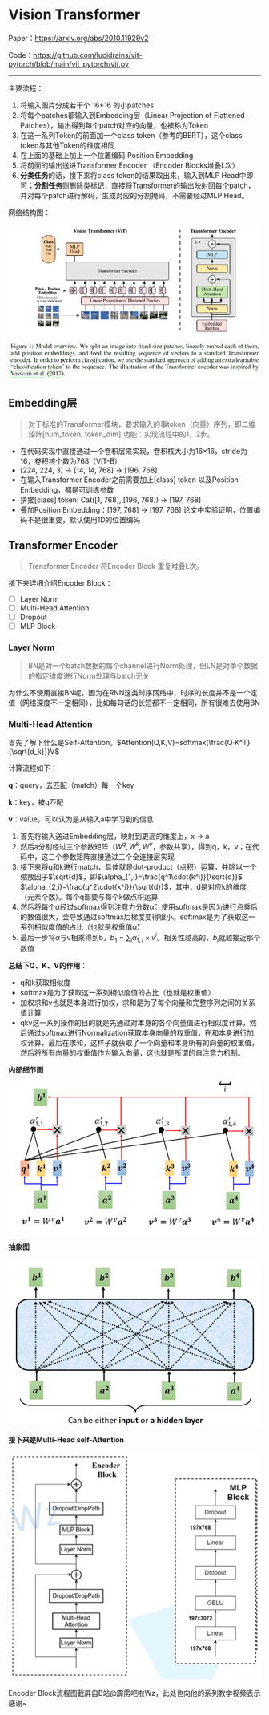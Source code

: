 # Vision Transformer

Paper：https://arxiv.org/abs/2010.11929v2

Code：https://github.com/lucidrains/vit-pytorch/blob/main/vit_pytorch/vit.py

___
 
 主要流程：

 1. 将输入图片分成若干个 16*16 的小patches
 2. 将每个patches都输入到Embedding层（Linear Projection of Flattened Patches），输出得到每个patch对应的向量，也被称为Token
 3. 在这一系列Token的前面加一个class token（参考的BERT），这个class token与其他Token的维度相同
 4. 在上面的基础上加上一个位置编码 Position Embedding
 5. 将前面的输出送进Transformer Encoder （Encoder Blocks堆叠L次）
 6. **分类任务**的话，接下来将class token的结果取出来，输入到MLP Head中即可；**分割任务**则删除类标记，直接将Transformer的输出映射回每个patch，并对每个patch进行解码，生成对应的分割掩码，不需要经过MLP Head。

 网络结构图：

 ![ViT](<../../Images/ViT overview.png>)


 ## Embedding层

> 对于标准的Transformer模块，要求输入的事token（向量）序列，即二维矩阵[num_token, token_dim]
功能：实现流程中的1，2步。
- 在代码实现中直接通过一个卷积层来实现，卷积核大小为16×16，stride为16，卷积核个数为768（ViT-B）
- [224, 224, 3] -> [14, 14, 768] -> [196, 768]
- 在输入Transformer Encoder之前需要加上[class] token 以及Position Embedding，都是可训练参数
- 拼接[class] token: Cat([1, 768], [196, 768]) -> [197, 768]
- 叠加Position Embedding：[197, 768] -> [197, 768] 论文中实验证明，位置编码不是很重要，默认使用1D的位置编码

## Transformer Encoder

> Transformer Encoder 将Encoder Block 重复堆叠L次。

接下来详细介绍Encoder Block：

- [ ] Layer Norm
- [ ] Multi-Head Attention
- [ ] Dropout
- [ ] MLP Block

### Layer Norm


> BN是对一个batch数据的每个channel进行Norm处理，但LN是对单个数据的指定维度进行Norm处理与batch无关

为什么不使用直接BN呢，因为在RNN这类时序网络中，时序的长度并不是一个定值（网络深度不一定相同），比如每句话的长短都不一定相同，所有很难去使用BN

### Multi-Head Attention

首先了解下什么是Self-Attention。$Attention(Q,K,V)=softmax(\frac{Q·K^T}{\sqrt{d_k}})V$

计算流程如下：

**q**：query，去匹配（match）每一个key

**k**：key，被q匹配

**v**：value，可以认为是从输入a中学习到的信息

1. 首先将输入送进Embedding层，映射到更高的维度上，x -> a
2. 然后a分别经过三个参数矩阵（$W^q, W^k, W^v$，参数共享），得到q，k，v；在代码中，这三个参数矩阵直接通过三个全连接层实现
3. 接下来将q和k进行match，具体就是dot-product（点积）运算，并除以一个缩放因子$\sqrt{d}$，即$\alpha_{1,i}=\frac{q^1\cdot{k^i}}{\sqrt{d}}$ $\alpha_{2,i}=\frac{q^2\cdot{k^i}}{\sqrt{d}}$，其中，d是对应k的维度（元素个数）。每个q都要与每个k做点积运算
4. 然后将每个$\alpha$经过softmax得到注意力分数$\hat{\alpha}$。使用softmax是因为进行点乘后的数值很大，会导致通过softmax后梯度变得很小。softmax是为了获取这一系列相似度值的占比（也就是权重值$\hat{\alpha}$）
5. 最后一步将$\hat{\alpha}$与v相乘得到b，$b_1=\sum_i{\hat{\alpha}_{1,i}\times v^i}$。相关性越高的，$b_i$就越接近那个数值

**总结下Q、K、V的作用**：
* q和k获取相似度
* softmax是为了获取这一系列相似度值的占比（也就是权重值）
* 加权求和v也就是本身进行加权，求和是为了每个向量和完整序列之间的关系值计算
* qkv这一系列操作的目的就是先通过对本身的各个向量值进行相似度计算，然后通过softmax进行Normalization获取本身向量的权重值，在和本身进行加权计算，最后在求和，这样子就获取了一个向量和本身所有的向量的权重值，然后将所有向量的权重值作为输入向量，这也就是所谓的自注意力机制。


**内部细节图** 

![self attention](../../Images/Self-Attention.png)

**抽象图** 

![alt text](../../Images/Self-Attention2.png)


**接下来是Multi-Head self-Attention**


![encoder block](<../../Images/Transformer Encoder Block.png>)

Encoder Block流程图截屏自B站@霹雳吧啦Wz，此处也向他的系列教学视频表示感谢~


 





